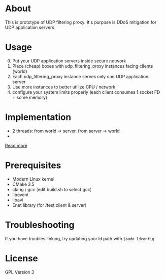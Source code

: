 # About
This is prototype of UDP filtering proxy.
It's purpose is DDoS mitigation for UDP application servers.

# Usage
0. Put your UDP application servers inside secure network
1. Place (cheap) boxes with udp_filtering_proxy instances facing clients (world)
2. Each udp_filtering_proxy instance serves only one UDP application server
3. Use more instances to better utilize CPU / network 
4. configure your system limits properly (each client consumes 1 socket FD + 
some memory)


# Implementation
* 2 threads: from world -> server, from server -> world
* 
[Read more](udp_filtering_proxy)

# Prerequisites
* Modern Linux kernel  
* CMake 3.5
* clang / gcc (edit build.sh to select gcc)
* libevent
* libavl
* Enet library (for /test client & server)

# Troubleshooting
If you have troubles linking, try updating your ld path with ```$sudo ldconfig```

# License
GPL Version 3

